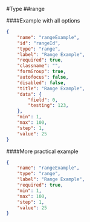 #Type
##range

####Example with all options

```json
{
    "name": "rangeExample",
    "id": "rangeId",
    "type": "range",
    "label": "Range Example",
    "required": true,
    "classname": "",
    "formGroup": true,
    "autofocus": false,
    "disabled": false,
    "title": "Range Example",
    "data": {
        "field": 0,
        "testing": 123,
    },
    "min": 1,
    "max": 100,
    "step": 1,
    "value": 25
}
```

####More practical example

```json
{
    "name": "rangeExample",
    "type": "range",
    "label": "Range Example",
    "required": true,
    "min": 1,
    "max": 100,
    "step": 1,
    "value": 25
}
```
